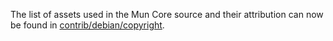 The list of assets used in the Mun Core source and their attribution can now be found in [contrib/debian/copyright](../contrib/debian/copyright).
